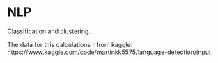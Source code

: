 # NLP
Classification and clustering.

The data for this calculations r from kaggle:
https://www.kaggle.com/code/martinkk5575/language-detection/input
